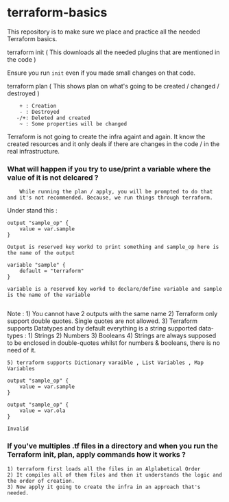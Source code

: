 # terraform-basics

This repository is to make sure we place and practice all the needed Terraform basics.


terraform init ( This downloads all the needed plugins that are mentioned in the code )

Ensure you run `init` even if you made small changes on that code.

terraform plan  ( This shows plan on what's going to be created / changed / destroyed )

```
    + : Creation 
    - : Destroyed
   -/+: Deleted and created 
    ~ : Some properties will be changed
```

Terraform is not going to create the infra againt and again. It know the created resources and it only deals if there are changes in the code / in the real infrastructure.



### What will happen if you try to use/print a variable where the value of it is not delcared ?
```
    While running the plan / apply, you will be prompted to do that and it's not recommended. Because, we run things through terraform.

```

Under stand this :
```
output "sample_op" {
    value = var.sample
}

Output is reserved key workd to print something and sample_op here is the name of the output

variable "sample" {
    default = "terraform"
}

variable is a reserved key workd to declare/define variable and sample is the name of the variable


```


Note :
    1) You cannot have 2 outputs with the same name
    2) Terraform only support double quotes. Single quotes are not allowed.
    3) Terraform supports Datatypes and by default everything is a string 
        supported data-types :
            1) Strings
            2) Numbers 
            3) Booleans
    4) Strings are always supposed to be enclosed in double-quotes whilst for numbers & booleans, there is no need of it.

    5) terraform supports Dictionary varaible , List Variables , Map Variables 



```
output "sample_op" {
    value = var.sample
}

output "sample_op" {
    value = var.ola
}

Invalid

```

### If you've multiples .tf files in a directory and when you run the Terraform init, plan, apply commands how it works ?

    1) terraform first loads all the files in an Alplabetical Order 
    2) It compiles all of them files and then it understands the logic and the order of creation.
    3) Now apply it going to create the infra in an approach that's needed.
